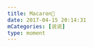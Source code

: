 ```yaml
---
title: Macaron🍬
date: 2017-04-15 20:14:31
mCategories: [说说]
type: moment
---
```


<div id="pics-20170415201431"></div>

<script>
var data = [
    {"link": "2017-04-15_000000.jpeg", "type": "shuoshuo"},
    {"link": "2017-04-15_000001.jpeg", "type": "shuoshuo"},
    {"link": "2017-04-15_000002.jpeg", "type": "shuoshuo"}
];
picsRender(data, "pics-20170415201431");
</script>
